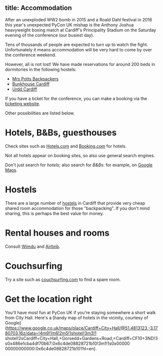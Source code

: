 title: Accommodation
---

After an unexploded WW2 bomb in 2015 and a Roald Dahl festival in 2016 this
year's unexpected PyCon UK mishap is the Anthony Joshua heavyweight boxing
match at Cardiff's Principality Stadium on the Saturday evening of the
conference (our busiest day).

Tens of thousands of people are expected to turn up to watch the fight.
Unfortunately it means accommodation will be very hard to come by over the
conference weekend.

However, all is not lost!  We have made reservations for around 200 beds in
dormitories in the following hostels:

 * [Mrs Potts Backpackers](http://www.mrspottsbackpackers.co.uk/)
 * [Bunkhouse Cardiff](http://www.bunkhousecardiff.co.uk/)
 * [Urdd Cardiff](http://www.urdd.cymru/en/residential-centres/cardiff/)

If you have a ticket for the conference, you can make a booking via the
[ticketing website](https://hq.pyconuk.org/accommodation/bookings/new/).

Other possibilities are listed below.

# Hotels, B&Bs, guesthouses

Check sites such as [Hotels.com](http://hotels.com) and [Booking.com](http://booking.com) for hotels.

Not all hotels appear on booking sites, so also use general search engines.

Don't just search for *hotels*; also search for *B&Bs*: for example, on [Google Maps](https://www.google.co.uk/maps/search/B%26B+near+cardiff/@51.4671319,-3.2291182,12z/data=!4m5!2m4!5m3!5m2!1s2017-10-25!2i6).

# Hostels

There are a large number of [hostels](http://www.hostelworld.com/search?search_keywords=Cardiff%2C+Wales&country=Wales&city=Cardiff&date_from=2017-10-26&date_to=2017-10-29&number_of_guests=1)
in Cardiff that provide very cheap shared room accommodation for those "backpacking". If you don't mind sharing, this is perhaps the best value for money.

# Rental houses and rooms

Consult [Wimdu](http://www.wimdu.com/) and [Airbnb](https://www.airbnb.co.uk/).

# Couchsurfing

Try a site such as [couchsurfing.com](https://www.couchsurfing.com) to find a spare room.

# Get the location right

You'll have most fun at PyCon UK if you're staying somewhere a short walk from City Hall. Here's a [handy map of hotels in
the vicinity, courtesy of
Google](https://www.google.co.uk/maps/place/Cardiff+City+Hall/@51.4813123,-3.1780703,16z/data=!4m9!1m6!2m5!1shotel!3m3!1
shotel!2sCardiff+City+Hall,+Gorsedd+Gardens+Road,+Cardiff+CF10+3ND!3s0x486e1cba4df70b67:0x6c4de08828721b10!3m1!1s0x00000
00000000000:0x6c4de08828721b10?hl=en).
